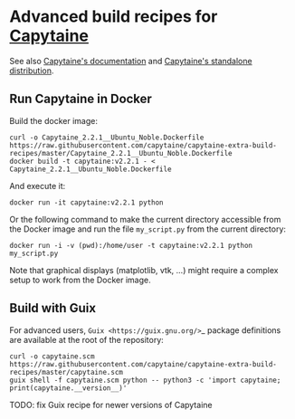 # Advanced build recipes for [Capytaine](https://github.com/capytaine/capytaine)

See also [Capytaine's documentation](https://capytaine.github.io/stable/user_manual/installation) and [Capytaine's standalone distribution](https://github.com/capytaine/capytaine-standalone).

## Run Capytaine in Docker

Build the docker image:
```
curl -o Capytaine_2.2.1__Ubuntu_Noble.Dockerfile https://raw.githubusercontent.com/capytaine/capytaine-extra-build-recipes/master/Capytaine_2.2.1__Ubuntu_Noble.Dockerfile
docker build -t capytaine:v2.2.1 - < Capytaine_2.2.1__Ubuntu_Noble.Dockerfile
```

And execute it:
```
docker run -it capytaine:v2.2.1 python
```

Or the following command to make the current directory accessible from the Docker image and run the file `my_script.py` from the current directory:
```
docker run -i -v (pwd):/home/user -t capytaine:v2.2.1 python my_script.py
```

Note that graphical displays (matplotlib, vtk, ...) might require a complex setup to work from the Docker image.

## Build with Guix

For advanced users, `Guix <https://guix.gnu.org/>`_ package definitions are available at the root of the repository:

```
curl -o capytaine.scm https://raw.githubusercontent.com/capytaine/capytaine-extra-build-recipes/master/capytaine.scm
guix shell -f capytaine.scm python -- python3 -c 'import capytaine; print(capytaine.__version__)'
```

TODO: fix Guix recipe for newer versions of Capytaine
